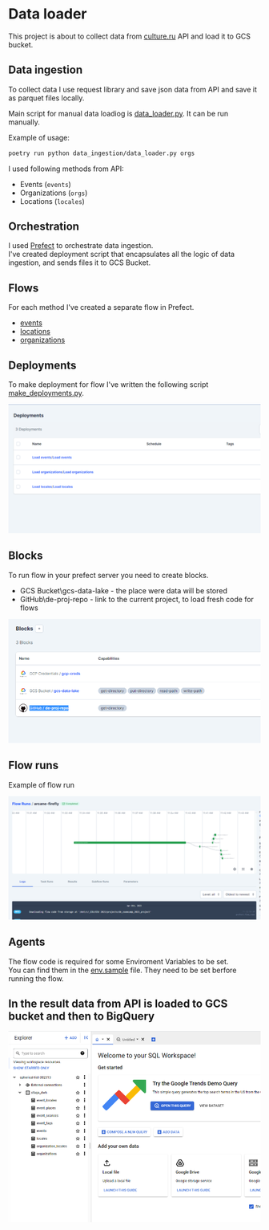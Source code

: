 # Data loader
This project is about to collect data from [culture.ru](https://pro.culture.ru) API and load it to GCS bucket.

## Data ingestion
To collect data I use request library and save json data from API and save it as parquet files locally.  

Main script for manual data loadiog is [data_loader.py](data_ingestion/data_loader.py). It can be run manually.

Example of usage:
```bash
poetry run python data_ingestion/data_loader.py orgs
```

I used following methods from API:
- Events (`events`)
- Organizations (`orgs`)
- Locations (`locales`)

## Orchestration
I used [Prefect](https://www.prefect.io/) to orchestrate data ingestion.  
I've created deployment script that encapsulates all the logic of data ingestion, and sends files it to GCS Bucket.


## Flows

For each method I've created a separate flow in Prefect.
- [events](flow_events.py)
- [locations](flow_locales.py)
- [organizations](flow_orgs.py)

## Deployments

To make deployment for flow I've written the following script [make_deployments.py](make_deployments.py).

![img.png](../media/prefect_deployments.png)

## Blocks

To run flow in your prefect server you need to create blocks.
- GCS Bucket\gcs-data-lake - the place were data will be stored
- GitHub\de-proj-repo - link to the current project, to load fresh code for flows

![img.png](../media/prefect_blocks.png)

## Flow runs

Example of flow run

![img.png](../media/prefect_flowruns.png)


## Agents

The flow code is required for some Enviroment Variables to be set.  
You can find them in the [env.sample](../.env.sample) file.
They need to be set berfore running the flow.  

## In the result data from API is loaded to GCS bucket and then to BigQuery

![img.png](../media/prefect_bigquery.png)




